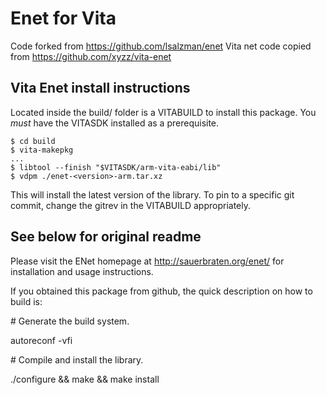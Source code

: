 # Enet for Vita

Code forked from https://github.com/lsalzman/enet
Vita net code copied from https://github.com/xyzz/vita-enet

## Vita Enet install instructions

Located inside the build/ folder is a VITABUILD to install this package.
You *must* have the VITASDK installed as a prerequisite.

```
$ cd build
$ vita-makepkg
...
$ libtool --finish "$VITASDK/arm-vita-eabi/lib"
$ vdpm ./enet-<version>-arm.tar.xz
```

This will install the latest version of the library.
To pin to a specific git commit, change the gitrev in the VITABUILD appropriately.

## See below for original readme

Please visit the ENet homepage at http://sauerbraten.org/enet/ for installation
and usage instructions.

If you obtained this package from github, the quick description on how to build
is:

\# Generate the build system.

autoreconf -vfi

\# Compile and install the library.

./configure && make && make install


